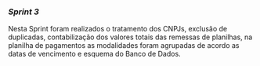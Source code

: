 *<h3>Sprint 3</h3>*

Nesta Sprint foram realizados o tratamento dos CNPJs, exclusão de duplicadas, contabilização dos valores totais das remessas de planilhas, na planilha de pagamentos as modalidades foram agrupadas de acordo as datas de vencimento e esquema do Banco de Dados.
